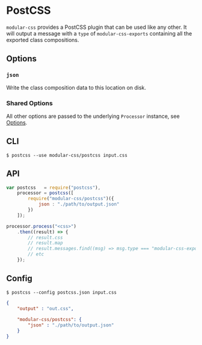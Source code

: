 # PostCSS

`modular-css` provides a PostCSS plugin that can be used like any other. It will output a message with a `type` of `modular-css-exports` containing all the exported class compositions.

## Options

### `json`

Write the class composition data to this location on disk.

### Shared Options

All other options are passed to the underlying `Processor` instance, see [Options](api.md#processor-options).

## CLI

```
$ postcss --use modular-css/postcss input.css
```

## API

```js
var postcss   = require("postcss"),
    processor = postcss([
        require("modular-css/postcss")({
            json : "./path/to/output.json"
        })
    ]);

processor.process("<css>")
    .then((result) => {
        // result.css
        // result.map
        // result.messages.find((msg) => msg.type === "modular-css-exports")
        // etc
    });
```

## Config

```
$ postcss --config postcss.json input.css
```

```json
{
    "output" : "out.css",
    
    "modular-css/postcss": {
        "json" : "./path/to/output.json"
    }
}
```
